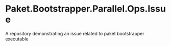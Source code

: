 # Paket.Bootstrapper.Parallel.Ops.Issue
A repository demonstrating an issue related to paket bootstrapper executable
